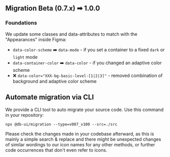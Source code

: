 ## Migration Beta (0.7.x) ➡ 1.0.0

### Foundations

We update some classes and data-attributes to match with the "Appearances" inside Figma:

- `data-color-scheme` ➡️ `data-mode` - if you set a container to a fixed `dark` or `light` mode
- `data-container-color` ➡️ `data-color` - if you changed an adaptive color scheme
- ❌ `data-color="XXX-bg-basic-level-[1|2|3]"` - removed combination of background and adaptive color scheme

## Automate migration via CLI

We provide a CLI tool to auto migrate your source code. Use this command in your repository:

```shell
npx @db-ui/migration --type=v007_v100 --src=./src
```

Please check the changes made in your codebase afterward, as this is mainly a simple search & replace and there might be unexpected changes of similar wordings to our icon names for any other methods, or further code occurrences that don't even refer to icons.
